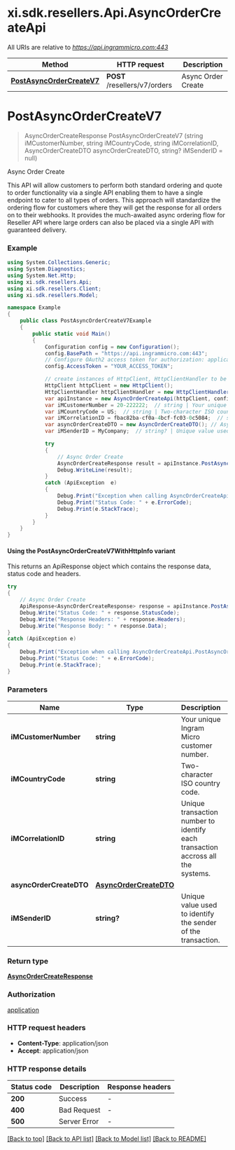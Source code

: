 # xi.sdk.resellers.Api.AsyncOrderCreateApi

All URIs are relative to *https://api.ingrammicro.com:443*

| Method | HTTP request | Description |
|--------|--------------|-------------|
| [**PostAsyncOrderCreateV7**](AsyncOrderCreateApi.md#postasyncordercreatev7) | **POST** /resellers/v7/orders | Async Order Create |

<a id="postasyncordercreatev7"></a>
# **PostAsyncOrderCreateV7**
> AsyncOrderCreateResponse PostAsyncOrderCreateV7 (string iMCustomerNumber, string iMCountryCode, string iMCorrelationID, AsyncOrderCreateDTO asyncOrderCreateDTO, string? iMSenderID = null)

Async Order Create

This API will allow customers to perform both standard ordering and quote to order functionality via a single API enabling them to have a single endpoint to cater to all types of orders.  This approach will standardize the ordering flow for customers where they will get the response for all orders on to their webhooks.  It provides the much-awaited async ordering flow for Reseller API where large orders can also be placed via a single API with guaranteed delivery. 

### Example
```csharp
using System.Collections.Generic;
using System.Diagnostics;
using System.Net.Http;
using xi.sdk.resellers.Api;
using xi.sdk.resellers.Client;
using xi.sdk.resellers.Model;

namespace Example
{
    public class PostAsyncOrderCreateV7Example
    {
        public static void Main()
        {
            Configuration config = new Configuration();
            config.BasePath = "https://api.ingrammicro.com:443";
            // Configure OAuth2 access token for authorization: application
            config.AccessToken = "YOUR_ACCESS_TOKEN";

            // create instances of HttpClient, HttpClientHandler to be reused later with different Api classes
            HttpClient httpClient = new HttpClient();
            HttpClientHandler httpClientHandler = new HttpClientHandler();
            var apiInstance = new AsyncOrderCreateApi(httpClient, config, httpClientHandler);
            var iMCustomerNumber = 20-222222;  // string | Your unique Ingram Micro customer number.
            var iMCountryCode = US;  // string | Two-character ISO country code.
            var iMCorrelationID = fbac82ba-cf0a-4bcf-fc03-0c5084;  // string | Unique transaction number to identify each transaction accross all the systems.
            var asyncOrderCreateDTO = new AsyncOrderCreateDTO(); // AsyncOrderCreateDTO | 
            var iMSenderID = MyCompany;  // string? | Unique value used to identify the sender of the transaction. (optional) 

            try
            {
                // Async Order Create
                AsyncOrderCreateResponse result = apiInstance.PostAsyncOrderCreateV7(iMCustomerNumber, iMCountryCode, iMCorrelationID, asyncOrderCreateDTO, iMSenderID);
                Debug.WriteLine(result);
            }
            catch (ApiException  e)
            {
                Debug.Print("Exception when calling AsyncOrderCreateApi.PostAsyncOrderCreateV7: " + e.Message);
                Debug.Print("Status Code: " + e.ErrorCode);
                Debug.Print(e.StackTrace);
            }
        }
    }
}
```

#### Using the PostAsyncOrderCreateV7WithHttpInfo variant
This returns an ApiResponse object which contains the response data, status code and headers.

```csharp
try
{
    // Async Order Create
    ApiResponse<AsyncOrderCreateResponse> response = apiInstance.PostAsyncOrderCreateV7WithHttpInfo(iMCustomerNumber, iMCountryCode, iMCorrelationID, asyncOrderCreateDTO, iMSenderID);
    Debug.Write("Status Code: " + response.StatusCode);
    Debug.Write("Response Headers: " + response.Headers);
    Debug.Write("Response Body: " + response.Data);
}
catch (ApiException e)
{
    Debug.Print("Exception when calling AsyncOrderCreateApi.PostAsyncOrderCreateV7WithHttpInfo: " + e.Message);
    Debug.Print("Status Code: " + e.ErrorCode);
    Debug.Print(e.StackTrace);
}
```

### Parameters

| Name | Type | Description | Notes |
|------|------|-------------|-------|
| **iMCustomerNumber** | **string** | Your unique Ingram Micro customer number. |  |
| **iMCountryCode** | **string** | Two-character ISO country code. |  |
| **iMCorrelationID** | **string** | Unique transaction number to identify each transaction accross all the systems. |  |
| **asyncOrderCreateDTO** | [**AsyncOrderCreateDTO**](AsyncOrderCreateDTO.md) |  |  |
| **iMSenderID** | **string?** | Unique value used to identify the sender of the transaction. | [optional]  |

### Return type

[**AsyncOrderCreateResponse**](AsyncOrderCreateResponse.md)

### Authorization

[application](../README.md#application)

### HTTP request headers

 - **Content-Type**: application/json
 - **Accept**: application/json


### HTTP response details
| Status code | Description | Response headers |
|-------------|-------------|------------------|
| **200** | Success |  -  |
| **400** | Bad Request |  -  |
| **500** | Server Error |  -  |

[[Back to top]](#) [[Back to API list]](../README.md#documentation-for-api-endpoints) [[Back to Model list]](../README.md#documentation-for-models) [[Back to README]](../README.md)

